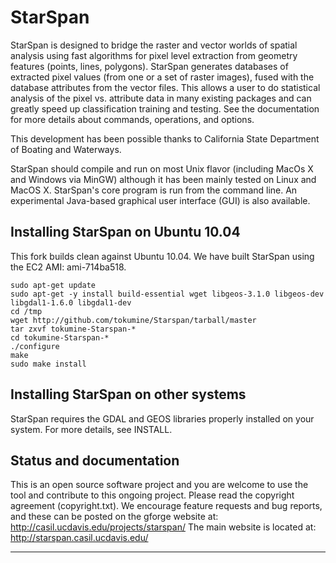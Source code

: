 StarSpan
=========

StarSpan is designed to bridge the raster and vector worlds of spatial
analysis using fast algorithms for pixel level extraction from
geometry features (points, lines, polygons). StarSpan generates
databases of extracted pixel values (from one or a set of raster
images), fused with the database attributes from the vector files.
This allows a user to do statistical analysis of the pixel vs.
attribute data in many existing packages and can greatly speed up
classification training and testing. See the documentation for more
details about commands, operations, and options.

This development has been possible thanks to California State
Department of Boating and Waterways.

StarSpan should compile and run on most Unix flavor (including MacOs X
and Windows via MinGW) although it has been mainly tested on Linux and
MacOS X. StarSpan's core program is run from the command line. An
experimental Java-based graphical user interface (GUI) is also
available.


Installing StarSpan on Ubuntu 10.04
------------------------------------

This fork builds clean against Ubuntu 10.04. 
We have built StarSpan using the EC2 AMI: ami-714ba518.

    sudo apt-get update
    sudo apt-get -y install build-essential wget libgeos-3.1.0 libgeos-dev libgdal1-1.6.0 libgdal1-dev
    cd /tmp
    wget http://github.com/tokumine/Starspan/tarball/master
    tar zxvf tokumine-Starspan-*
    cd tokumine-Starspan-*
    ./configure
    make
    sudo make install

Installing StarSpan on other systems
------------------------------------

StarSpan requires the GDAL and GEOS libraries properly installed on 
your system. For more details, see INSTALL.

Status and documentation 
-------------------------

This is an open source software project and you are welcome to use the
tool and contribute to this ongoing project. Please read the copyright
agreement (copyright.txt). We encourage feature requests and bug
reports, and these can be posted on the gforge website at:
http://casil.ucdavis.edu/projects/starspan/ 
The main website is located at: http://starspan.casil.ucdavis.edu/


--------------------------------------------------------

